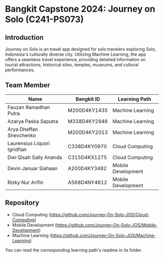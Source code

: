 # Bangkit Capstone 2024: Journey on Solo (C241-PS073)

## Introduction

Journey on Solo is an travel app designed for solo travelers exploring Solo, Indonesia's culturally diverse city. Utilizing Machine Learning, the app offers a seamless travel experience, providing detailed information on tourist attractions, historical sites, temples, museums, and cultural performances.

## Team Member

| Name                         | Bangkit ID   | Learning Path      |
| ---------------------------- | ------------ | ------------------ |
| Fauzan Ramadhan Putra        | M200D4KY1435 | Machine Learning   |
| Azarya Paska Saputra         | M338D4KY2946 | Machine Learning   |
| Arya Dheffan Shevchenko      | M200D4KY2013 | Machine Learning   |
| Laurensius Liquori Igridfian | C338D4KY0970 | Cloud Computing    |
| Dwi Qisah Sally Ananda       | C315D4KX1275 | Cloud Computing    |
| Devin Januar Siahaan         | A200D4KY3482 | Mobile Development |
| Rizky Nur Arifin             | A568D4NY4612 | Mobile Development |

## Repository

- Cloud Computing (https://github.com/Journey-On-Solo-JOS/Cloud-Computing)
- Mobile Development (https://github.com/Journey-On-Solo-JOS/Mobile-Development)
- Machine Learning (https://github.com/Journey-On-Solo-JOS/Machine-Learning)

You can read the corresponding learning path's readme in its folder.
